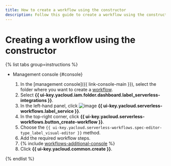 ```yaml
---
title: How to create a workflow using the constructor
description: Follow this guide to create a workflow using the constructor.
---
```


# Creating a workflow using the constructor

{% list tabs group=instructions %}

- Management console {#console}

  1. In the [management console]({{ link-console-main }}), select the folder where you want to create a [workflow](../../../concepts/workflows/workflow.md).
  1. Select **{{ ui-key.yacloud.iam.folder.dashboard.label_serverless-integrations }}**.
  1. In the left-hand panel, click ![image](../../../../_assets/console-icons/graph-node.svg) **{{ ui-key.yacloud.serverless-workflows.label_service }}**.
  1. In the top-right corner, click **{{ ui-key.yacloud.serverless-workflows.button_create-workflow }}**.
  1. Choose the `{{ ui-key.yacloud.serverless-workflows.spec-editor-type_label_visual-editor }}` method.
  1. Add the required workflow steps.
  1. {% include [workflows-additional-console](../../../../_includes/serverless-integrations/workflows-additional-console.md) %}
  1. Click **{{ ui-key.yacloud.common.create }}**.

{% endlist %}